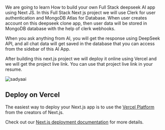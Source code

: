 
We are going to learn How to build your own Full Stack deepseek AI app using Next JS. In this Full Stack Next js project we will use Clerk for user authentication and MongoDB Atlas for Database. When user creates account on this deepseek clone app, then user data will be stored in MongoDB database with the help of clerk webhooks. 

When you ask anything  from AI, you will get the response using DeepSeek API, and all chat data will get saved in the database that you can access from the sidebar of this AI App.

After building this next.js project we will deploy it online using Vercel and we will get the project live link. You can use that project live link in your resume.

![sadyaai](https://github.com/user-attachments/assets/6a85231e-3248-4cb9-a358-e9ab32562905)

## Deploy on Vercel

The easiest way to deploy your Next.js app is to use the [Vercel Platform](https://vercel.com/new?utm_medium=default-template&filter=next.js&utm_source=create-next-app&utm_campaign=create-next-app-readme) from the creators of Next.js.

Check out our [Next.js deployment documentation](https://nextjs.org/docs/app/building-your-application/deploying) for more details.
